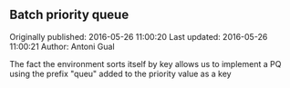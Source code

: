 ## Batch priority queue

Originally published: 2016-05-26 11:00:20
Last updated: 2016-05-26 11:00:21
Author: Antoni Gual

The fact the environment sorts itself by key allows us to implement a PQ using the prefix "queu" added to the priority value as a key